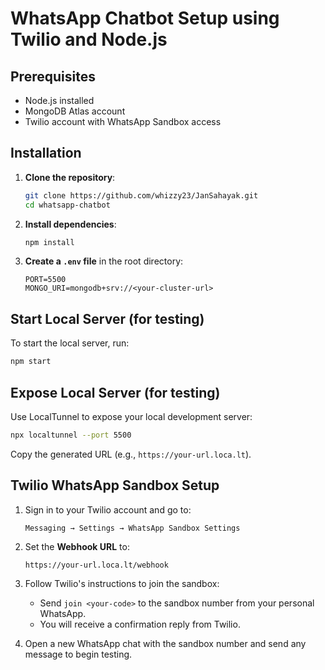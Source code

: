 # WhatsApp Chatbot Setup using Twilio and Node.js

## Prerequisites

- Node.js installed
- MongoDB Atlas account
- Twilio account with WhatsApp Sandbox access

## Installation

1. **Clone the repository**:

   ```bash
   git clone https://github.com/whizzy23/JanSahayak.git
   cd whatsapp-chatbot
   ```

2. **Install dependencies**:

   ```bash
   npm install
   ```

3. **Create a `.env` file** in the root directory:

   ```env
   PORT=5500
   MONGO_URI=mongodb+srv://<your-cluster-url>
   ```

## Start Local Server (for testing)

To start the local server, run:

```bash
npm start
```

## Expose Local Server (for testing)

Use LocalTunnel to expose your local development server:

```bash
npx localtunnel --port 5500
```

Copy the generated URL (e.g., `https://your-url.loca.lt`).

## Twilio WhatsApp Sandbox Setup

1. Sign in to your Twilio account and go to:

   ```
   Messaging → Settings → WhatsApp Sandbox Settings
   ```

2. Set the **Webhook URL** to:

   ```
   https://your-url.loca.lt/webhook
   ```

3. Follow Twilio's instructions to join the sandbox:

   - Send `join <your-code>` to the sandbox number from your personal WhatsApp.
   - You will receive a confirmation reply from Twilio.

4. Open a new WhatsApp chat with the sandbox number and send any message to begin testing.
